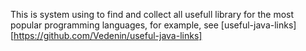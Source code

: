 This is system using to find and collect all usefull library for the most popular programming languages, for example, see [useful-java-links][https://github.com/Vedenin/useful-java-links] 
